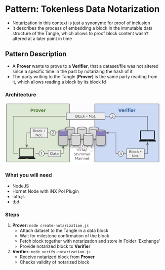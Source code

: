 # Pattern: Tokenless Data Notarization
- Notarization in this context is just a synonyme for proof of inclusion
- It describes the process of embedding a block in the immutable data structure of the Tangle, which allows to proof block content wasn’t altered at a later point in time

## Pattern Description
- A **Prover** wants to prove to a **Verifier**, that a dataset/file was not altered since a specific time in the past by notarizing the hash of it
- The party writing to the Tangle (**Prover**) is the same party reading from it, which allows reading a block by its block Id

### Architecture
![alt text](pattern.png)

### What you will need
- NodeJS
- Hornet Node with INX PoI Plugin
- iota.js
- tbd

### Steps
1. **Prover:** ```node create-notarization.js```
    - Attach dataset to the Tangle in a data block
    - Wait for milestone confirmation of the block
    - Fetch block together with notarization and store in Folder 'Exchange'
    - Provide notarized block to **Verifier**
2. **Verifier:** ```node verify-notarization.js```
    - Receive notarized block from **Prover**
    - Checks validity of notarized block